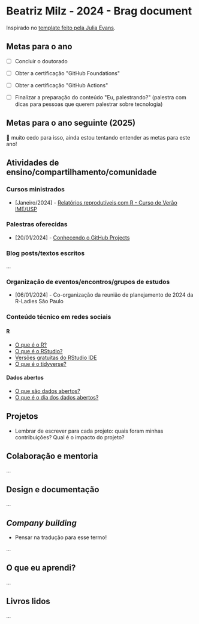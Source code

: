 # Beatriz Milz - 2024 - Brag document

Inspirado no [template feito pela Julia Evans](https://jvns.ca/blog/brag-documents/#template).

## Metas para o ano

- [ ] Concluir o doutorado

- [ ] Obter a certificação "GitHub Foundations"

- [ ] Obter a certificação "GitHub Actions"

- [ ] Finalizar a preparação do conteúdo "Eu, palestrando?" (palestra com dicas para pessoas que querem palestrar sobre tecnologia)


## Metas para o ano seguinte (2025)

👀 muito cedo para isso, ainda estou tentando entender as metas para este ano!

## Atividades de ensino/compartilhamento/comunidade


### Cursos ministrados

- [Janeiro/2024] - [Relatórios reprodutíveis com R - Curso de Verão IME/USP](https://beatrizmilz.github.io/2024-curso-de-verao-ime-usp-relatorios/)


### Palestras oferecidas

- [20/01/2024] - [Conhecendo o GitHub Projects](https://beamilz.com/talks/pt/2024-01-github-projects/)


### Blog posts/textos escritos

...

### Organização de eventos/encontros/grupos de estudos

- [06/01/2024] - Co-organização da reunião de planejamento de 2024 da R-Ladies São Paulo

### Conteúdo técnico em redes sociais 

#### R

- [O que é o R?](https://www.instagram.com/p/C2DDu-MLZ4W/?img_index=1)
- [O que é o RStudio?](https://www.instagram.com/p/C2IJPYqLjIe/?img_index=1)
- [Versões gratuitas do RStudio IDE](https://www.instagram.com/p/C2Xh63gLWIM/?img_index=1)
- [O que é o tidyverse?](https://www.instagram.com/p/C2fQI7FrlC2/?img_index=1)

#### Dados abertos

- [O que são dados abertos?](https://www.instagram.com/p/C1o5RR3rsww/?img_index=1)
- [O que é o dia dos dados abertos?](https://www.instagram.com/p/C197Ln9LEes/?img_index=1)

## Projetos

- Lembrar de escrever para cada projeto: quais foram minhas contribuições? Qual é o impacto do projeto?

## Colaboração e mentoria

...


## Design e documentação

...

## *Company building*

- Pensar na tradução para esse termo!

...

## O que eu aprendi?

...

## Livros lidos

...

